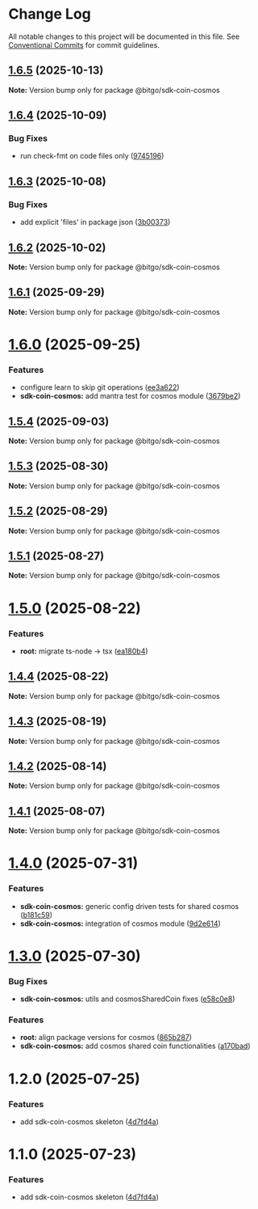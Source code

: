 # Change Log

All notable changes to this project will be documented in this file.
See [Conventional Commits](https://conventionalcommits.org) for commit guidelines.

## [1.6.5](https://github.com/BitGo/BitGoJS/compare/@bitgo/sdk-coin-cosmos@1.6.4...@bitgo/sdk-coin-cosmos@1.6.5) (2025-10-13)

**Note:** Version bump only for package @bitgo/sdk-coin-cosmos





## [1.6.4](https://github.com/BitGo/BitGoJS/compare/@bitgo/sdk-coin-cosmos@1.6.3...@bitgo/sdk-coin-cosmos@1.6.4) (2025-10-09)


### Bug Fixes

* run check-fmt on code files only ([9745196](https://github.com/BitGo/BitGoJS/commit/9745196b02b9678c740d290a4638ceb153a8fd75))





## [1.6.3](https://github.com/BitGo/BitGoJS/compare/@bitgo/sdk-coin-cosmos@1.6.2...@bitgo/sdk-coin-cosmos@1.6.3) (2025-10-08)


### Bug Fixes

* add explicit 'files' in package json ([3b00373](https://github.com/BitGo/BitGoJS/commit/3b0037396f6ac16bb9380bd85bf37f2b133068f4))





## [1.6.2](https://github.com/BitGo/BitGoJS/compare/@bitgo/sdk-coin-cosmos@1.6.1...@bitgo/sdk-coin-cosmos@1.6.2) (2025-10-02)

**Note:** Version bump only for package @bitgo/sdk-coin-cosmos

## [1.6.1](https://github.com/BitGo/BitGoJS/compare/@bitgo/sdk-coin-cosmos@1.6.0...@bitgo/sdk-coin-cosmos@1.6.1) (2025-09-29)

**Note:** Version bump only for package @bitgo/sdk-coin-cosmos

# [1.6.0](https://github.com/BitGo/BitGoJS/compare/@bitgo/sdk-coin-cosmos@1.5.4...@bitgo/sdk-coin-cosmos@1.6.0) (2025-09-25)

### Features

- configure learn to skip git operations ([ee3a622](https://github.com/BitGo/BitGoJS/commit/ee3a6220496476aa7f4545b5f4a9a3bf97d9bdb9))
- **sdk-coin-cosmos:** add mantra test for cosmos module ([3679be2](https://github.com/BitGo/BitGoJS/commit/3679be212c8218d575f88280f77d8ab6ba67419d))

## [1.5.4](https://github.com/BitGo/BitGoJS/compare/@bitgo/sdk-coin-cosmos@1.5.3...@bitgo/sdk-coin-cosmos@1.5.4) (2025-09-03)

**Note:** Version bump only for package @bitgo/sdk-coin-cosmos

## [1.5.3](https://github.com/BitGo/BitGoJS/compare/@bitgo/sdk-coin-cosmos@1.5.2...@bitgo/sdk-coin-cosmos@1.5.3) (2025-08-30)

**Note:** Version bump only for package @bitgo/sdk-coin-cosmos

## [1.5.2](https://github.com/BitGo/BitGoJS/compare/@bitgo/sdk-coin-cosmos@1.5.1...@bitgo/sdk-coin-cosmos@1.5.2) (2025-08-29)

**Note:** Version bump only for package @bitgo/sdk-coin-cosmos

## [1.5.1](https://github.com/BitGo/BitGoJS/compare/@bitgo/sdk-coin-cosmos@1.5.0...@bitgo/sdk-coin-cosmos@1.5.1) (2025-08-27)

**Note:** Version bump only for package @bitgo/sdk-coin-cosmos

# [1.5.0](https://github.com/BitGo/BitGoJS/compare/@bitgo/sdk-coin-cosmos@1.4.4...@bitgo/sdk-coin-cosmos@1.5.0) (2025-08-22)

### Features

- **root:** migrate ts-node -> tsx ([ea180b4](https://github.com/BitGo/BitGoJS/commit/ea180b43001d8e956196bc07b32798e3a7031eeb))

## [1.4.4](https://github.com/BitGo/BitGoJS/compare/@bitgo/sdk-coin-cosmos@1.4.3...@bitgo/sdk-coin-cosmos@1.4.4) (2025-08-22)

**Note:** Version bump only for package @bitgo/sdk-coin-cosmos

## [1.4.3](https://github.com/BitGo/BitGoJS/compare/@bitgo/sdk-coin-cosmos@1.4.2...@bitgo/sdk-coin-cosmos@1.4.3) (2025-08-19)

**Note:** Version bump only for package @bitgo/sdk-coin-cosmos

## [1.4.2](https://github.com/BitGo/BitGoJS/compare/@bitgo/sdk-coin-cosmos@1.4.1...@bitgo/sdk-coin-cosmos@1.4.2) (2025-08-14)

**Note:** Version bump only for package @bitgo/sdk-coin-cosmos

## [1.4.1](https://github.com/BitGo/BitGoJS/compare/@bitgo/sdk-coin-cosmos@1.4.0...@bitgo/sdk-coin-cosmos@1.4.1) (2025-08-07)

**Note:** Version bump only for package @bitgo/sdk-coin-cosmos

# [1.4.0](https://github.com/BitGo/BitGoJS/compare/@bitgo/sdk-coin-cosmos@1.3.0...@bitgo/sdk-coin-cosmos@1.4.0) (2025-07-31)

### Features

- **sdk-coin-cosmos:** generic config driven tests for shared cosmos ([b181c59](https://github.com/BitGo/BitGoJS/commit/b181c5924002196e365341cf573dd35dcd7cd6cc))
- **sdk-coin-cosmos:** integration of cosmos module ([9d2e614](https://github.com/BitGo/BitGoJS/commit/9d2e614b987835896259e17b3716be3b2e40a279))

# [1.3.0](https://github.com/BitGo/BitGoJS/compare/@bitgo/sdk-coin-cosmos@1.2.0...@bitgo/sdk-coin-cosmos@1.3.0) (2025-07-30)

### Bug Fixes

- **sdk-coin-cosmos:** utils and cosmosSharedCoin fixes ([e58c0e8](https://github.com/BitGo/BitGoJS/commit/e58c0e838f768520814ca5e6697be272ef49049a))

### Features

- **root:** align package versions for cosmos ([865b287](https://github.com/BitGo/BitGoJS/commit/865b287431ae743c99faaa50318857dff54dfa8b))
- **sdk-coin-cosmos:** add cosmos shared coin functionalities ([a170bad](https://github.com/BitGo/BitGoJS/commit/a170bad860723b844ee12e3f257ea93df1831ee9))

# 1.2.0 (2025-07-25)

### Features

- add sdk-coin-cosmos skeleton ([4d7fd4a](https://github.com/BitGo/BitGoJS/commit/4d7fd4ae10417c063e2ddc9da37ba44dd408fdb8))

# 1.1.0 (2025-07-23)

### Features

- add sdk-coin-cosmos skeleton ([4d7fd4a](https://github.com/BitGo/BitGoJS/commit/4d7fd4ae10417c063e2ddc9da37ba44dd408fdb8))
